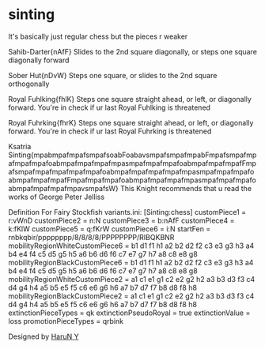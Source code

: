 # sinting

It's basically just regular chess but the pieces r weaker

Sahib-Darter{nAfF}
Slides to the 2nd square diagonally, or steps one square diagonally forward

Sober Hut{nDvW}
Steps one square, or slides to the 2nd square orthogonally

Royal Fuhlking{fhlK}
Steps one square straight ahead, or left, or diagonally forward. You're in check if ur last Royal Fuhlking is threatened

Royal Fuhrking{fhrK}
Steps one square straight ahead, or left, or diagonally forward. You're in check if ur last Royal Fuhrking is threatened

Ksatria Sinting{mpabmpafmpafsmpafsoabFoabavsmpafsmpafmpabFmpafsmpafmpafmpafmpafoabmpafmpafmpafmpasmpafmpafmpafoabmpafmpafmpafFmpafsmpafmpafmpafmpafmpafoabmpafmpafmpafmpafmpasmpafmpafmpafoabmpafmpafmpafFmpafmpafmpafoabmpafmpafmpafmpasmpafmpafmpafoabmpafmpafmpafmpavsmpafsW}
This Knight recommends that u read the works of George Peter Jelliss

Definition For Fairy Stockfish variants.ini:
[Sinting:chess]
customPiece1 = r:vWnD
customPiece2 = n:N
customPiece3 = b:nAfF
customPiece4 = k:fKlW
customPiece5 = q:fKrW
customPiece6 = i:N
startFen = rnbkqbir/pppppppp/8/8/8/8/PPPPPPPP/RIBQKBNR
mobilityRegionWhiteCustomPiece6 = b1  d1  f1  h1  a2  b2  d2  f2  c3  e3  g3  h3  a4  b4  e4  f4  c5  d5  g5  h5  a6  b6  d6  f6  c7  e7  g7  h7  a8  c8  e8  g8
mobilityRegionBlackCustomPiece6 = b1  d1  f1  h1  a2  b2  d2  f2  c3  e3  g3  h3  a4  b4  e4  f4  c5  d5  g5  h5  a6  b6  d6  f6  c7  e7  g7  h7  a8  c8  e8  g8
mobilityRegionWhiteCustomPiece2 = a1  c1  e1  g1  c2  e2  g2  h2  a3  b3  d3  f3  c4  d4  g4  h4  a5  b5  e5  f5  c6  e6  g6  h6  a7  b7  d7  f7  b8  d8  f8  h8
mobilityRegionBlackCustomPiece2 = a1  c1  e1  g1  c2  e2  g2  h2  a3  b3  d3  f3  c4  d4  g4  h4  a5  b5  e5  f5  c6  e6  g6  h6  a7  b7  d7  f7  b8  d8  f8  h8
extinctionPieceTypes = qk
extinctionPseudoRoyal = true
extinctionValue = loss
promotionPieceTypes = qrbink

Designed by [HaruN Y](https://www.chessvariants.com/who/AaronJoseph)
